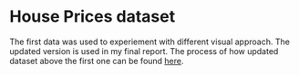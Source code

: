 # House Prices dataset
The first data was used to experiement with different visual approach. The updated version is used in my final report. The process of how updated dataset above the first one can be found [here](https://docs.google.com/spreadsheets/d/10r4PrfwcazO8LvPDWg4E9etVQFNC0nr-/edit?usp=sharing&ouid=104958396338485689163&rtpof=true&sd=true).
